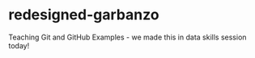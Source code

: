 # redesigned-garbanzo
Teaching Git and GitHub Examples - we made this in data skills session today!
